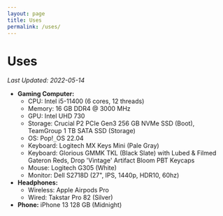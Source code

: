 ```yaml
---
layout: page
title: Uses
permalink: /uses/
---
```

# Uses


*Last Updated: 2022-05-14*
* **Gaming Computer:**
	+ CPU: Intel i5-11400 (6 cores, 12 threads)
	+ Memory: 16 GB DDR4 @ 3000 MHz
	+ GPU: Intel UHD 730
	+ Storage: Crucial P2 PCIe Gen3 256 GB NVMe SSD (Boot), TeamGroup 1 TB SATA SSD (Storage)
	+ OS: Pop!`_`OS 22.04
	+ Keyboard: Logitech MX Keys Mini (Pale Gray)
	+ Keyboard: Glorious GMMK TKL (Black Slate) with Lubed & Filmed Gateron Reds, Drop 'Vintage' Artifact Bloom PBT Keycaps
	+ Mouse: Logitech G305 (White)
	+ Monitor: Dell S2718D (27", IPS, 1440p, HDR10, 60hz)
* **Headphones:** 
	* Wireless: Apple Airpods Pro
	* Wired: Takstar Pro 82 (Silver)
* **Phone:** iPhone 13 128 GB (Midnight)
